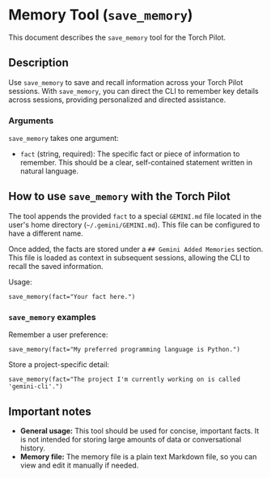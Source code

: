 # Memory Tool (`save_memory`)

This document describes the `save_memory` tool for the Torch Pilot.

## Description

Use `save_memory` to save and recall information across your Torch Pilot sessions. With `save_memory`, you can direct the CLI to remember key details across sessions, providing personalized and directed assistance.

### Arguments

`save_memory` takes one argument:

- `fact` (string, required): The specific fact or piece of information to remember. This should be a clear, self-contained statement written in natural language.

## How to use `save_memory` with the Torch Pilot

The tool appends the provided `fact` to a special `GEMINI.md` file located in the user's home directory (`~/.gemini/GEMINI.md`). This file can be configured to have a different name.

Once added, the facts are stored under a `## Gemini Added Memories` section. This file is loaded as context in subsequent sessions, allowing the CLI to recall the saved information.

Usage:

```
save_memory(fact="Your fact here.")
```

### `save_memory` examples

Remember a user preference:

```
save_memory(fact="My preferred programming language is Python.")
```

Store a project-specific detail:

```
save_memory(fact="The project I'm currently working on is called 'gemini-cli'.")
```

## Important notes

- **General usage:** This tool should be used for concise, important facts. It is not intended for storing large amounts of data or conversational history.
- **Memory file:** The memory file is a plain text Markdown file, so you can view and edit it manually if needed.
